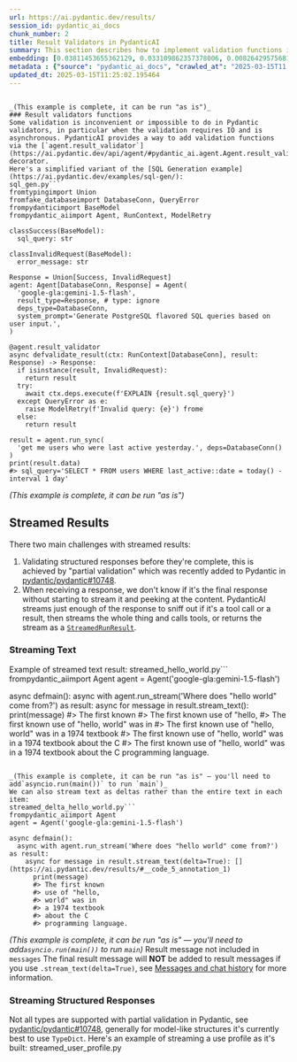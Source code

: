 ```yaml
---
url: https://ai.pydantic.dev/results/
session_id: pydantic_ai_docs
chunk_number: 2
title: Result Validators in PydanticAI
summary: This section describes how to implement validation functions in PydanticAI using the `agent.result_validator` decorator, particularly for asynchronous IO operations that cannot be handled by standard validators. It includes a simplified example related to SQL generation with class definitions for success and error responses.
embedding: [0.03811453655362129, 0.033109862357378006, 0.008264295756816864, -0.011872927658259869, 0.01789829134941101, -0.0044712801463902, -0.00042309239506721497, 0.00461615202948451, 0.011161737143993378, 0.01958407461643219, -0.005995729938149452, -0.026208681985735893, -0.015764718875288963, -0.011253928765654564, -0.006068165879696608, 0.01671297289431095, -0.023627324029803276, 0.009074262343347073, 0.0006939044687896967, 0.05344463884830475, 0.03990568220615387, -0.02037428691983223, 0.025523832067847252, 0.011484406888484955, -0.003776552388444543, 0.00759261567145586, -0.03463760390877724, 0.09556291252374649, -0.014553061686456203, -0.037271641194820404, -0.009390346705913544, -0.012854106724262238, -0.013776020146906376, -0.03174016252160072, -0.0061669424176216125, -0.007816508412361145, 0.02794714644551277, 0.04888775199651718, 0.007269945926964283, -0.0047972421161830425, 0.043329931795597076, -0.03187186270952225, 0.026959381997585297, 0.024167301133275032, -0.002675195224583149, 0.06421785801649094, 0.005692815408110619, 0.016449568793177605, 0.036428749561309814, 0.030502164736390114, -0.041354402899742126, 0.02641940489411354, -0.012564362958073616, -0.039089128375053406, -0.006795818917453289, -0.016778824850916862, -0.048914093524217606, -0.0006428699707612395, -0.031107991933822632, -0.05362902209162712, -0.007072392851114273, -0.004339578095823526, -0.021138157695531845, 0.00596609665080905, -0.02979097329080105, 0.01298580877482891, -0.04675418138504028, 0.004194706212729216, -0.0040465411730110645, 0.020045030862092972, 0.024233153089880943, -0.0005572637310251594, -0.02929050661623478, 0.010391280986368656, -0.03469028323888779, -0.04177584871649742, 0.04464694857597351, 0.07333162426948547, 0.007092148065567017, -0.026551106944680214, 0.0011252282420173287, 0.004207876045256853, -0.01619933545589447, 0.02324538864195347, -0.0071119037456810474, 0.0042440942488610744, -0.07354234904050827, -0.002110523171722889, -0.016791993752121925, -0.02918514423072338, -0.015672527253627777, 0.03582292050123215, -0.007836263626813889, 0.020624520257115364, 0.057316675782203674, 0.005485384725034237, 0.01128685474395752, -0.026274532079696655, 0.013736509718000889, 0.009686675854027271, 0.030686546117067337, -0.017516354098916054, -0.052865151315927505, -0.0009194440208375454, 0.05386608466506004, -0.0046589551493525505, 0.006993371993303299, 0.022481517866253853, -0.05473531782627106, -0.056368421763181686, -0.06516610831022263, 0.005472214426845312, -0.004734683781862259, 0.020282095298171043, -0.04203925281763077, -0.006239378359168768, -0.019610416144132614, -0.03764040768146515, 0.012524852529168129, 0.027552040293812752, -0.02844761498272419, 0.005126497242599726, -0.02630087360739708, 0.009100602008402348, -0.0001667881297180429, -0.007467498537153006, 0.0015532594406977296, -0.05041549354791641, -0.042987506836652756, -0.029264165088534355, 0.034295178949832916, 0.0088898791000247, 0.031345054507255554, -0.007974551059305668, -0.013176776468753815, 0.008507943712174892, -0.04475231096148491, -0.013512616977095604, -0.007842849008738995, 0.02296881377696991, -0.06179453805088997, -0.04633273556828499, -0.005327342543751001, 0.003063715761527419, -0.009278399869799614, -0.005149545148015022, -0.01733197271823883, 0.02105913683772087, -0.04522643983364105, -0.010364941321313381, 0.03131871670484543, 0.050547197461128235, -0.09487806260585785, 0.009976420551538467, -0.06780014932155609, -0.004043248947709799, 0.004945407155901194, 0.04820290207862854, 0.00982496328651905, -0.055104080587625504, -0.02144107222557068, 0.03371569141745567, -0.033900074660778046, -0.019966010004281998, -0.022204943001270294, -0.06479734182357788, -0.004240801557898521, -0.0147901251912117, -0.04854532703757286, -0.028816379606723785, -0.00931132584810257, 0.002662024926394224, -0.03382105380296707, 0.015369613654911518, 0.03200356662273407, -0.03561219945549965, -0.07696659862995148, -0.07269945740699768, -0.014750614762306213, -0.07296286523342133, -0.025879425927996635, 0.0067760637030005455, -0.032319650053977966, -0.04786047711968422, -0.0012042494490742683, -0.014236977323889732, 0.007533349562436342, -0.017516354098916054, -0.002036440884694457, 0.0317138209939003, 0.008198444731533527, 0.06421785801649094, 0.019373351708054543, 0.017450504004955292, -0.01664712280035019, -0.025036534294486046, 0.04904579371213913, 0.03974763676524162, 0.005999022163450718, 0.019281160086393356, 0.03832525759935379, 0.043198227882385254, 0.0018026699544861913, -0.03358398750424385, 0.006934105884283781, -0.03329424560070038, -0.013696999289095402, 0.008824028074741364, -0.08697594702243805, -0.03216160833835602, 0.028368592262268066, -0.03042314201593399, 0.011965119279921055, -0.019281160086393356, 0.0031855402048677206, -0.006614728830754757, -0.05062621831893921, -0.005152837373316288, 0.0037469195667654276, -0.0031295667868107557, -0.018701672554016113, 0.056368421763181686, 0.009252059273421764, -0.027499360963702202, -0.021427901461720467, 0.01958407461643219, 0.01501401886343956, 0.004227631725370884, -0.006565340794622898, 0.0434616319835186, 0.03239867091178894, -0.024404365569353104, 0.00646327156573534, -0.042750440537929535, 0.04040614888072014, -0.0714351162314415, 0.003063715761527419, 0.03629704937338829, 0.01688418537378311, -0.016528591513633728, -0.03837793692946434, 0.005538065452128649, 0.040327128022909164, 0.04064321145415306, 0.013591637834906578, 0.003262914950028062, -0.016396889463067055, -0.05117936432361603, 0.04435720667243004, 0.06816891580820084, 0.03516441211104393, -0.03724530339241028, -0.0178324393928051, -0.010766631923615932, -0.0336366705596447, -0.048281922936439514, -0.03274109587073326, -0.031634800136089325, -0.026709148660302162, -0.005778421647846699, 0.025247257202863693, 0.024180471897125244, -0.0792318731546402, 0.0133216492831707, 0.020216243341565132, -0.022323474287986755, 0.021915199235081673, -0.023061005398631096, 0.04375137761235237, -0.05175885185599327, 0.028684677556157112, 0.04011640325188637, -0.0017022473039105535, -0.012722405605018139, -0.03387373313307762, 0.01727929152548313, 0.01626518741250038, 0.039247170090675354, 0.014658423140645027, -0.0032695000991225243, 0.004866385832428932, 0.017121249809861183, 0.008817443624138832, 0.01602812297642231, -0.013091170229017735, 0.01117490790784359, 0.03289913758635521, -0.03376837074756622, 0.011240758933126926, 0.008725252002477646, 0.02894808165729046, 0.013394084759056568, -0.0001899388589663431, -0.038009174168109894, 0.04577958583831787, -0.01987381838262081, 0.05473531782627106, 0.03234599158167839, 0.0030867636669427156, 0.0216781347990036, -0.007981136441230774, 0.004165072925388813, -0.021823007613420486, 0.006423761136829853, -0.0006815574015490711, 0.043883077800273895, -0.026630127802491188, -0.0133216492831707, 0.02365366369485855, -0.022586878389120102, 0.003178955055773258, 0.05826492980122566, -0.058054205030202866, -0.007671636529266834, -0.030976291745901108, -0.05436655133962631, 0.04064321145415306, -0.021006455644965172, 0.047280989587306976, -0.01716076023876667, -0.0295802503824234, -0.012709234841167927, 0.04375137761235237, 0.0023673418909311295, -0.0413280613720417, 0.0009564851643517613, -0.002166496589779854, -0.029869994148612022, 0.0038852065335959196, 0.014526721090078354, -0.022270794957876205, -0.03584926202893257, -0.020703541114926338, 0.028289571404457092, -0.008402582257986069, -0.03466394543647766, -0.0376930870115757, 0.03087092936038971, 0.0026735488791018724, 0.06564023345708847, -0.033610329031944275, -0.010687610134482384, -0.03413713723421097, -0.0138813816010952, 0.0005712570855394006, -0.022942474111914635, 0.03350496664643288, 0.04064321145415306, -0.02030843496322632, -0.020637691020965576, 0.010364941321313381, -0.001924494281411171, 0.02308734692633152, 0.019109947606921196, 0.026537936180830002, -0.020058201625943184, -0.007263360545039177, 0.00945619773119688, -0.009265230037271976, -0.01320970244705677, -0.05268076807260513, -0.0039082542061805725, -0.016633952036499977, -2.7420750484452583e-05, -0.015843739733099937, 0.023680005222558975, -0.029949015006422997, -0.031292375177145004, -0.020124053582549095, 0.006907765753567219, 0.014632082544267178, 0.029106123372912407, 0.008481603115797043, 0.034400541335344315, -0.017476843670010567, -0.01275533065199852, -0.05484067648649216, 0.03695555776357651, 0.0017730370163917542, 0.053418297320604324, 0.01997918076813221, 0.042197294533252716, -0.016831504181027412, -0.027868125587701797, 0.020558670163154602, 0.06974933296442032, -0.010213484056293964, 0.014065764844417572, -0.006311814300715923, 0.0375877283513546, 0.033162541687488556, -0.035190753638744354, -0.013058245182037354, 0.012570948339998722, 0.011840002611279488, 0.041117340326309204, -0.0011433372274041176, 0.00865940097719431, 0.03579658269882202, -0.02116449736058712, 0.017463674768805504, 0.013104340992867947, -0.02285028249025345, 0.0187411829829216, 0.016805164515972137, 0.03013339824974537, 0.015962272882461548, -0.014697933569550514, 0.0208747535943985, 0.01134612038731575, 0.018161693587899208, -0.039247170090675354, 0.01290020253509283, -0.06774746626615524, -0.019109947606921196, -0.04267141968011856, 0.0014997555408626795, 0.025418469682335854, 0.04469963163137436, 0.08613305538892746, -0.03418981656432152, -0.06079360470175743, -0.010108121670782566, -0.01590959168970585, -0.008185273967683315, 0.05310221388936043, 0.05715863034129143, -0.050652556121349335, -0.005877198185771704, -0.015106209553778172, -0.030449483543634415, 0.00017388768901582807, 0.04678051918745041, -0.006186697632074356, -0.01255777757614851, 0.019096778705716133, 0.01264338381588459, -0.006041825283318758, -0.007210679817944765, -0.022652730345726013, 0.024259492754936218, -0.00897548533976078, -0.03403177484869957, 0.03031778149306774, -0.06585095822811127, 0.013552127406001091, -0.02200739085674286, 0.006390835624188185, 0.03371569141745567, -0.015764718875288963, 0.017990481108427048, 0.022534197196364403, -0.032425012439489365, -0.03174016252160072, -0.01498767826706171, -0.05773812159895897, 0.058897096663713455, 0.038246236741542816, 0.03753504529595375, -0.01290020253509283, -0.01069419551640749, 0.00016205509018618613, -0.029869994148612022, 0.015053529292345047, -0.030344121158123016, -0.010364941321313381, 0.03985299915075302, 0.022955644875764847, -0.0078494343906641, 0.00028418804868124425, 0.006473149172961712, 0.013394084759056568, 0.0008470079628750682, 0.015079869888722897, 0.001967297401279211, -0.017542695626616478, 0.0531812347471714, 0.005735618527978659, 0.002844761358574033, 0.015817400068044662, 0.03303084149956703, -0.011760980822145939, -0.007928455248475075, 0.03271475434303284, -0.035138070583343506, 0.04491035267710686, 0.0009194440208375454, -0.05631573870778084, -0.0051725925877690315, 0.019044097512960434, 0.0038259406574070454, 0.013473106548190117, 0.0396159365773201, -0.015093039721250534, 0.011984874494373798, -0.0023673418909311295, -0.04601664841175079, 0.022152261808514595, 0.03695555776357651, -0.011998044326901436, -0.0031608459539711475, -0.018820203840732574, -0.025273598730564117, 0.03990568220615387, 0.05355000123381615, -0.024061940610408783, 0.009903984144330025, -0.005590746179223061, 0.013170192018151283, 0.045858606696128845, -0.025642363354563713, -0.005110034253448248, 0.04061686992645264, 0.015079869888722897, 0.003931302111595869, 0.009219134226441383, -0.0028743944130837917, 0.0043823812156915665, -0.028236890211701393, 0.008685741573572159, 0.0006564517389051616, -0.006568633019924164, 0.01608080416917801, -0.0002901557891163975, -0.009983005002140999, -0.00507710874080658, 0.003681068541482091, -0.033663008362054825, 0.005666474811732769, -0.03476930782198906, 0.018319737166166306, 0.006680579856038094, 0.026906700804829597, 0.018754353746771812, -0.021480582654476166, -0.028184210881590843, 0.0035460740327835083, 0.003878621384501457, -0.007704562041908503, -0.006176820024847984, -0.020624520257115364, 0.009364006109535694, -0.04498937353491783, 0.019175799563527107, 0.0035197336692363024, 0.014855976216495037, 0.04880873113870621, -0.011853172443807125, -0.013723339885473251, 0.011826831847429276, 0.031107991933822632, -0.0006366964662447572, 0.019952841103076935, -0.021651795133948326, 0.006901180371642113, 0.02399608865380287, -0.018372416496276855, 0.031134333461523056, -0.02495751343667507, -0.013288723304867744, -0.00897548533976078, 0.005472214426845312, 0.02602429874241352, 0.006828744430094957, -0.027183275669813156, 0.03843061998486519, 0.05700058862566948, 0.02262638881802559, -0.030633866786956787, 0.034295178949832916, -0.0006025362526997924, 0.026893531903624535, 0.00911377277225256, 0.013262382708489895, 0.0138813816010952, -0.00016215798677876592, 0.0019854065030813217, 0.001573014771565795, -0.045305460691452026, 0.03487466648221016, -0.01743733324110508, -0.043487973511219025, 0.036428749561309814, 0.021967880427837372, -0.014302828349173069, 0.0010602003894746304, 0.00046754180220887065, 0.0037139940541237593, 0.018886055797338486, 0.004731391556560993, 0.030054377391934395, 0.0044712801463902, -0.01710807904601097, 0.016054464504122734, -0.035980962216854095, 0.007809923496097326, 0.017371483147144318, -0.01889922469854355, -0.0531812347471714, -0.0029929261654615402, 0.055104080587625504, -0.016186164692044258, -0.013565297238528728, 0.031345054507255554, 0.029211485758423805, 0.0238643866032362, -0.006601558532565832, 0.01834607683122158, -0.011477822437882423, -0.00371070159599185, -0.013058245182037354, -0.02460191771388054, -0.015553995966911316, -0.03656045347452164, -0.014526721090078354, -0.0020084541756659746, -0.06063556298613548, 0.053128551691770554, 0.0590551383793354, -0.019030926749110222, -0.02742033824324608, 0.02224445343017578, 0.01659444160759449, 0.019096778705716133, 0.026498425751924515, 0.0034143722150474787, -0.01936018094420433, -0.0019969302229583263, -0.03935253247618675, 0.030897269025444984, -0.006841914728283882, 0.018214374780654907, 0.03421615809202194, 0.030633866786956787, 0.011049791239202023, -0.009666920639574528, 0.011734641157090664, -0.02370634488761425, -0.02466776967048645, -0.02285028249025345, 0.048229243606328964, 0.023903897032141685, 0.020453307777643204, 0.0004926474648527801, -0.00042021143599413335, -0.02030843496322632, -0.018978245556354523, 0.034295178949832916, 0.016410058364272118, -0.027446679770946503, -0.018596310168504715, -0.022758090868592262, 0.03397909551858902, -0.00561708677560091, -0.0073884776793420315, -0.032135266810655594, -0.021717645227909088, -0.004063004162162542, -0.03368934988975525, 0.005597331561148167, -0.03787747025489807, 0.02997535653412342, 0.002640623366460204, -0.006311814300715923, -0.03350496664643288, 0.041117340326309204, 0.013670658692717552, 0.007355552166700363, 0.014526721090078354, -0.010252994485199451, -0.02325855940580368, -0.03811453655362129, 0.030791908502578735, -0.018306566402316093, 0.03142407909035683, -0.015172060579061508, -0.0031493220012634993, -0.039879340678453445, -0.008791103027760983, 0.04917749762535095, -0.0039148395881056786, 0.02597161754965782, -0.062163304537534714, 0.008692326955497265, 0.007098733447492123, -0.038694024085998535, 0.004253971856087446, 0.0030011574272066355, 0.0070131272077560425, 0.05283880978822708, 0.0013935709139332175, -0.03471662476658821, -0.0025402007158845663, 0.009377176873385906, 0.025589682161808014, 0.01230095885694027, -0.005179177969694138, 0.008777933195233345, -0.018016822636127472, -0.0592658631503582, -0.01476378459483385, -0.013440180569887161, -0.008205029182136059, -0.010397866368293762, -0.00739506259560585, -0.007691391743719578, -0.01936018094420433, 0.011905853636562824, 0.03071288764476776, -0.018872885033488274, -0.030897269025444984, 0.003045606892555952, 0.0004498443740885705, 0.03719262033700943, -0.03600730374455452, -0.03537513315677643, -0.009100602008402348, -0.004224339034408331, 0.018609480932354927, -0.0057454961352050304, -0.0032464521937072277, -0.0061241392977535725, -0.027183275669813156, -0.016331037506461143, 0.007948210462927818, -0.030633866786956787, -0.02184934727847576, 0.05273344740271568, -0.006999956909567118, 0.014697933569550514, -0.0021549726370722055, -0.007204094901680946, 0.007684806827455759, -0.01901775598526001, 0.013802360743284225, -0.01160293910652399, -0.058844417333602905, 0.028421273455023766, -0.028605656698346138, -0.004461402539163828, -0.016897356137633324, -0.017081739380955696, -0.009831547737121582, -0.007974551059305668, 0.009620824828743935, 0.025036534294486046, -0.017819268628954887, 0.04593762755393982, -0.009390346705913544, 0.0063612028025090694, -0.007474083919078112, 0.010700780898332596, 0.006459978874772787, -0.009522048756480217, 0.03719262033700943, -0.008949145674705505, 0.022784432396292686, 0.014526721090078354, -0.03974763676524162, -0.011188077740371227, -0.017015887424349785, 0.017529524862766266, -0.0178851205855608, 0.04809753969311714, -0.007401647511869669, 0.0023772194981575012, 0.028974421322345734, 0.030844589695334435, 0.01303848996758461, -0.019939670339226723, -0.0454898439347744, -0.009601069614291191, -0.005597331561148167, 0.05441923066973686, 0.03821989521384239, -0.015224741771817207, 0.004300067666918039, 0.01168854534626007, 0.03787747025489807, -0.004270434845238924, 0.038351599127054214, 0.011023450642824173, -0.0033238271716982126, 0.014065764844417572, 0.0022800895385444164, -0.003723871661350131, -0.0015351504553109407, -0.021480582654476166, -0.0005428588483482599, -0.03848329931497574, -0.03798283264040947, -0.012485342100262642, 0.009443027898669243, 0.005561113357543945, 0.006920935586094856, -0.020927434787154198, 0.006888010073453188, -0.09245474636554718, 0.00804698746651411, 0.02992267534136772, -0.03600730374455452, 0.022428836673498154, -0.021427901461720467, 0.0020545499864965677, 0.0014520136173814535, -0.032978158444166183, -0.03969495743513107, 0.018385587260127068, 0.003937887493520975, -0.024180471897125244, -0.027104254812002182, 0.03977397829294205, -0.016686633229255676, 0.02291613444685936, -0.0397212989628315, 0.06174185872077942, -0.0457005649805069, -0.025879425927996635, -0.02726229652762413, -0.07217264920473099, 0.012024384923279285, 0.015198401175439358, -0.011313194409012794, -0.005636841990053654, 0.0022619804367423058, 0.027973487973213196, -0.023798536509275436, -0.024259492754936218, -0.026340384036302567, 0.030581185594201088, -0.01884654350578785, -0.03387373313307762, 0.013617978431284428, -0.0003490100789349526, 0.042197294533252716, 0.010957599617540836, -0.012860692106187344, 0.005982559639960527, -0.014579402282834053, 0.00906109157949686, 0.006417175754904747, 0.03142407909035683, -0.024259492754936218, -0.024114621803164482, 0.01806950382888317, 0.006608143914490938, 0.013157021254301071, -0.014144785702228546, -0.0016783763421699405, -0.032372329384088516, 0.012748745270073414, 0.014553061686456203, 0.04994136840105057, -0.0595819465816021, -0.020084543153643608, -0.021638624370098114, 0.01518523134291172, -0.013947232626378536, -0.005735618527978659, -0.0008042048430070281, -0.03413713723421097, 0.019570905715227127, 0.0021236934699118137, -0.006993371993303299, 0.0015186876989901066, -0.0074214031919837, -0.02495751343667507, -0.0028431152459234, 0.02342977188527584, 0.0007050168351270258, -0.015461805276572704, -0.013696999289095402, 0.009271815419197083, 0.0006354617653414607, -0.003369922749698162, -0.030159739777445793, 0.01986064948141575, 0.027130594477057457, -0.012096821330487728, 0.014632082544267178, 0.022389326244592667, -0.039536915719509125, 0.004039956256747246, 0.009930324740707874, -0.03985299915075302, 0.023298069834709167, 0.03324156254529953, 0.04633273556828499, -0.01766122691333294, -0.008356486447155476, -0.02133570984005928, -0.04746536910533905, -0.020005520433187485, -0.024720449000597, -0.01750318519771099, 0.023166367784142494, -0.01323604304343462, 0.03648143261671066, 0.00883061345666647, -0.017964141443371773, -0.02030843496322632, -0.009495708160102367, 0.019215309992432594, -0.018767522647976875, 0.0005626141210086644, 0.0004967631539329886, 0.0060286554507911205, 0.014408189803361893, -0.010088366456329823, 0.003305718069896102, -0.006364495027810335, -0.02516823634505272, -0.007454328704625368, 0.07222533226013184, -0.045463502407073975, -0.03916814923286438, 0.03245135396718979, -0.002592881442978978, 0.01805633306503296, 0.0014380202628672123, 0.019175799563527107, -0.013137266039848328, 0.032767437398433685, -0.014895486645400524, -0.016791993752121925, 0.0017779759364202619, -0.02393023855984211, -0.0010305674513801932, 0.02190202847123146, -0.015474975109100342, 0.028658337891101837, -0.009238889440894127, -0.015514485538005829, 0.0027887881733477116, -0.03350496664643288, 0.013552127406001091, -0.03669215366244316, 0.017937801778316498, -0.025668703019618988, 0.011115641333162785, -0.03179284185171127, -0.03081824816763401, -0.0187938641756773, -0.005570990964770317, 0.0021220471244305372, -0.0012264740653336048, 0.010641515254974365, 0.04649077728390694, -0.003654728177934885, -0.008797688409686089, 0.008540869690477848, -0.013249212875962257, 0.030844589695334435, 0.003641558112576604, -0.04080125316977501, -0.017990481108427048, -0.015949102118611336, 0.012577532790601254, 0.05141642689704895, 0.0036876536905765533, -0.02556334249675274, 0.004033371340483427, -0.012735575437545776, -0.024970684200525284, -0.009298155084252357, -0.04483133181929588, 0.03808819502592087, -0.05689522996544838, -0.008277465589344501, 0.024167301133275032, 0.011892682872712612, 0.03461126238107681, 0.04148610308766365, 0.02979097329080105, 0.007559690158814192, -0.009423271752893925, 0.04599031060934067, -0.005426119081676006, 0.031239693984389305, 0.018253885209560394, -0.0070526376366615295, 0.01338091492652893, 0.008014061488211155, -0.02618234045803547, 0.05181153491139412, -0.050310131162405014, -0.014289657585322857, 0.04048516973853111, 0.016331037506461143, -0.028526635840535164, 0.0056500122882425785, -0.01681833527982235, 0.0050343056209385395, 0.05826492980122566, 0.002238932531327009, -0.024312173947691917, 0.002485873643308878, 0.014329168945550919, 0.003529611276462674, 0.019347012042999268, -0.01043737679719925, -0.002087475499138236, 0.04051151126623154, -0.013631148263812065, 0.00564342737197876, -0.035980962216854095, -0.014934997074306011, 0.003954350017011166, -0.0033238271716982126, 0.02308734692633152, 0.009574729017913342, 0.00045642946497537196, -0.005518310237675905, -0.017226610332727432, -0.011451481841504574, -0.021638624370098114, -0.002135217422619462, -0.001093949074856937, -0.008652815595269203, -0.04525277763605118, 0.030159739777445793, 0.002622514497488737, 0.014553061686456203, 0.005044183228164911, 0.02889540046453476, 0.02133570984005928, -0.015725208446383476, 0.005073816515505314, 0.0045272535644471645, -0.030396802350878716, 0.01253143697977066, 0.022362984716892242, -0.043935760855674744, -0.00020938547095283866, -0.0015581983607262373, 0.027235956862568855, 0.014039424248039722, -0.009686675854027271, 0.024694109335541725, -0.01726612076163292, -0.06263743340969086, 0.011214418336749077, 0.0128409368917346, 0.02607697993516922, 0.026735488325357437, 0.0016413351986557245, 0.007355552166700363, -0.022876622155308723, 0.047386348247528076, -0.0012289434671401978, 0.0071909246034920216, 0.01647591032087803, -0.01896507665514946, 0.008053571917116642, 0.005324049852788448, -0.015672527253627777, 0.025747723877429962, -0.011326365172863007, 0.03152943775057793, 0.018807033076882362, 0.020137222483754158, -0.013255798257887363, -0.017134418711066246, -0.013683829456567764, 0.023574642837047577, 0.03071288764476776, 0.03260939568281174, -0.037614066153764725, 0.003654728177934885, 0.016673462465405464, 0.011576598510146141, -0.029659271240234375, -0.019096778705716133, -0.022086411714553833, -0.005607209168374538, 0.016950037330389023, -0.0005996552645228803, -0.024654598906636238, -0.005475507117807865, -0.007888944819569588, -0.012024384923279285, 0.02839493378996849, -0.04014274477958679, -0.0032118805684149265, -0.048281922936439514, -0.005910123698413372, 0.021151328459382057, 0.03229330852627754, 0.007125073578208685, -0.02873735874891281, -0.027341317385435104, -0.007184339687228203, -0.010299090296030045, 0.031582120805978775, 0.026208681985735893, 0.012083650566637516, -0.015251082368195057, -0.026840850710868835, -0.006068165879696608, 0.022889792919158936, 0.020361116155982018, 0.007632126100361347, 0.004095929674804211, -0.00511991186067462, -0.04533179849386215, 0.014934997074306011, -0.009864473715424538, -0.018411928787827492, -0.03582292050123215, 0.02140156179666519, 0.0064994897693395615, -0.016950037330389023, 0.005524895619601011, -0.02551066130399704, -0.006749723106622696, -0.016212506219744682, -0.020071372389793396, -0.027130594477057457, 0.03887840732932091, -0.01201779954135418, 0.01303848996758461, 0.006091213785111904, -0.009745941497385502, 0.010226653888821602, 0.011695129796862602, 0.01301214937120676, 0.013631148263812065, 0.02348245121538639, -0.018728012219071388, 0.02184934727847576, 0.005975974258035421, -0.04957260191440582, -0.028921740129590034, -0.02839493378996849, -0.0028842720203101635, -0.011958533897995949, -0.04412014037370682, 0.0037436268758028746, -0.03995836153626442, -0.019728947430849075, 0.003970813006162643, 0.0034374201204627752, 0.012597288005053997, 0.013828701339662075, 0.024233153089880943, -8.488599974043609e-07, 0.015540826134383678, 0.0715404823422432, -0.008784517645835876, 0.021322540938854218, 0.00931132584810257, 0.001240467419847846, -0.008330145850777626, -0.004135440103709698, -0.014658423140645027, 0.00323163578286767, -0.015593507327139378, -0.004500912968069315, 0.034295178949832916, -0.0016487434040755033, 0.016396889463067055, -0.007967965677380562, -0.004668832756578922, 0.02076939307153225, 0.03740334510803223, 0.03600730374455452, 0.0010898333275690675, 0.024351684376597404, 0.04159146547317505, 0.003050545696169138, -0.013367744162678719, -0.01043737679719925, 0.006624606437981129, -0.0011622693855315447, -0.006348032504320145, 0.04904579371213913, 0.05794884264469147, 0.01058224868029356, -0.025997959077358246, -0.025537000969052315, 0.022494686767458916, -0.04127538204193115, 0.007342381868511438, -0.028631996363401413, -0.010193727910518646, 0.003529611276462674, 0.02229713462293148, -0.007770413067191839, 0.009877643547952175, -0.018214374780654907, -0.0019969302229583263, 0.0005580868455581367, 0.01839875802397728, 0.023693174123764038, -0.021177668124437332, 0.015501315705478191, -0.02461508847773075, -0.02590576745569706, 0.00666082464158535, 0.003050545696169138, -0.019939670339226723, 0.017858779057860374, -0.05057353526353836, 0.010792972519993782, 0.023627324029803276, -0.007553104776889086, 0.027288638055324554, -0.012544607743620872, 0.026458915323019028, -0.010516397655010223, 0.0216781347990036, 0.006861669942736626, -0.041407082229852676, 0.016449568793177605, -0.008843783289194107, -0.028184210881590843, 0.049124814569950104, -0.0027673866134136915, 0.004240801557898521, 0.00290731992572546, -0.01726612076163292, -0.005422826390713453, 0.02523408643901348, 0.012880447320640087, -0.0055512357503175735, 0.026788169518113136, 0.044330865144729614, -0.005090279038995504, -0.04556886479258537, -0.031107991933822632, 0.022784432396292686, -0.0001106090348912403, 0.02495751343667507, 0.02918514423072338, -0.009350836277008057, -0.036218028515577316, 0.011267098598182201, 0.018991416320204735, 0.024364855140447617, 0.04098563641309738, 0.031081652268767357, 0.012281203642487526, 0.02618234045803547, 0.006729967892169952, 0.0010182204423472285, -0.014579402282834053, 0.006453393958508968, 0.012649969197809696, 9.136820153798908e-05, -0.0023838046472519636, 0.0124129056930542, -0.002614283002912998, 0.008007476106286049, -0.025141896679997444, -0.011444896459579468, 0.016633952036499977, 0.03574389964342117, -0.00565988989546895, 0.00018242772785015404, -0.007092148065567017, -0.0003862570156343281, -0.025892596691846848, -0.003287609200924635, -0.038694024085998535, 0.04351431503891945, -0.019623585045337677, -0.026445744559168816, 0.005515017546713352, 0.02697255276143551, 0.003977397922426462, -0.0011556843528524041, 0.012294374406337738, -0.0051725925877690315, 0.004645785316824913, -0.015119380317628384, -0.016449568793177605, -0.03187186270952225, 0.028631996363401413, -0.004991502501070499, 0.02765740267932415, -0.021467411890625954, -0.033557649701833725, -0.00653241528198123, -0.013776020146906376, -0.026959381997585297, 0.00548867741599679, 0.004092636983841658, -0.0020561960991472006, 0.01201779954135418, -0.007184339687228203, -0.030291441828012466, 0.021243520081043243, -0.0038819140754640102, -0.01066785492002964, -0.0030060962308198214, 0.00560062425211072, 0.022665899246931076, -0.010252994485199451, -0.012333884835243225, 0.013855041936039925, 0.0017911461181938648, 0.022218113765120506, -0.0148428063839674, 0.007612370885908604, -0.03732432425022125, -0.039589595049619675, 0.0023624030873179436, 0.027341317385435104, -0.005090279038995504, -0.003391324309632182, 0.018306566402316093, 0.005113326944410801, 0.015343273058533669, 0.02138839103281498, 0.006459978874772787, 0.030159739777445793, 0.02461508847773075, -0.018082672730088234, -0.014342338778078556, 0.006107676308602095, 0.04238167777657509, 0.04678051918745041, -0.003282670397311449, 0.012123160995543003, 0.0075662750750780106, 0.00954180397093296, 0.012287789024412632, -0.01258411817252636, -0.027789104729890823, 0.022613219916820526, -0.01444770023226738, -0.014487210661172867, 0.002717998344451189, -0.006203160155564547, -0.0075662750750780106, -0.010187143459916115, -0.03426883742213249, 0.003937887493520975, -0.0019063852960243821, -0.0024973975960165262, 0.009403516538441181, 0.008712082169950008, 0.027499360963702202, -0.002113815862685442, 0.004649077542126179, 0.012992394156754017, 0.013552127406001091, -0.038746703416109085, -0.02522091753780842, -0.032925479114055634, -0.0062624262645840645, -0.02934318780899048, 0.008665986359119415, -0.03166114166378975, 0.017068568617105484, -0.00914011336863041, -0.005001380108296871, -0.026169171556830406, 0.00646327156573534, 0.02240249700844288, -0.0009359067189507186, 0.05175885185599327, -0.0035394891165196896, 0.02047964744269848, 0.005528187844902277, 0.026314042508602142, -0.017871949821710587, 0.00954180397093296, 0.01427648775279522, 0.005086986348032951, -0.039089128375053406, -0.009838133119046688, -0.004135440103709698, 0.01929433085024357, 0.0003090879472438246, -0.01982113905251026, 0.01340725552290678, -0.012564362958073616, 0.0031377982813864946, 0.031345054507255554, -0.011905853636562824, 0.005195640493184328, -0.008112838491797447, -0.02934318780899048, -0.025721384212374687, 0.04564788565039635, -0.02511555515229702, -0.013328233733773232, 0.02884271927177906, -0.00956814456731081, 0.02697255276143551, -0.0007704562158323824, 0.002727875951677561, 0.0196499265730381, -0.012024384923279285, -0.008771347813308239, 0.028184210881590843, 0.04562154412269592, 0.036771174520254135, -0.01585691049695015, -0.04520009830594063, -0.0063974205404520035, -0.04322456941008568, -0.009594484232366085, -0.00925864465534687, -0.002156618982553482, 0.0014083873247727752, -0.02815786935389042, -0.0061636497266590595, -0.00507710874080658, 0.01568569801747799, 0.02460191771388054, 0.005594038870185614, -0.013894552364945412, -0.04525277763605118, -0.033057183027267456, -0.003025851445272565, 0.028026167303323746, -0.0027262296061962843, 0.021994220092892647, -0.020624520257115364, -0.008606720715761185, 0.007586030289530754, 0.018385587260127068, -0.04696490243077278, 0.012294374406337738, -0.01970260590314865, -0.02212592214345932, -0.002981402212753892, -0.03279377892613411, 0.012426075525581837, 0.010681025683879852, 0.00982496328651905, -0.020387455821037292, 0.010114707052707672, 0.008949145674705505, -0.007869189605116844, 0.012109991163015366, -0.005705985706299543, 0.0004014850710518658, -0.012366809882223606, 0.03450590372085571, 0.002778910333290696, 0.030554844066500664, -0.013137266039848328, -0.027473019436001778, -0.026314042508602142, -0.032029904425144196, -0.022679070010781288, 0.03613900765776634, -0.01675248332321644, 0.002084182808175683, 0.024733619764447212, 0.0006613905425183475, -0.0018800448160618544, -0.04809753969311714, 0.01114856731146574, 0.0169236958026886, -0.026445744559168816, 0.0028282986022531986, -0.0123602245002985, 0.009515463374555111, 0.04875604808330536, 0.02257370948791504, -0.023851217702031136, -0.01244583074003458, -0.011273683980107307, 0.009844718500971794, 0.00019333430100232363, 0.011853172443807125, -0.004840045236051083, 0.0147901251912117, 0.014013083651661873, -0.038351599127054214, 0.025866257026791573, -0.00045396003406494856, -0.009732771664857864, 0.0032168193720281124, 0.015527656301856041, 0.015369613654911518, 0.015830570831894875, 0.013947232626378536, -0.014289657585322857, 0.010206898674368858, 0.0046655405312776566, 0.011030035093426704, -0.003374861553311348, -0.011313194409012794, -0.025299938395619392, 0.004560179077088833, 0.008797688409686089, -0.0028019582387059927, 0.03611266613006592, -0.007474083919078112, -0.0355595164000988, -0.00750700943171978, -0.0353487953543663, -0.003310656873509288, 0.02624819241464138, 0.01829339563846588, -0.024088280275464058, -0.012577532790601254, -0.008883294649422169, -0.007559690158814192, 0.02200739085674286, -0.015066699124872684, 0.02026892453432083, -0.014724274165928364, 0.024457046762108803, 0.008224784396588802, 0.010825897566974163, -0.052470043301582336, 0.001264338381588459, 0.019794797524809837, 0.003313949564471841, 0.010114707052707672, 0.005893660709261894, -0.014039424248039722, 0.00900182593613863, 0.015369613654911518, -0.01709490828216076, -0.0020216244738548994, -0.04485767334699631, -0.0023393554147332907, 0.012946298345923424, 0.02066403068602085, -0.039194490760564804, 0.035980962216854095, -0.01867533102631569, 0.01750318519771099, -0.012518267147243023, -0.002178020542487502, 0.010681025683879852, -0.011082716286182404, 0.0016577978385612369, -0.0002747219696175307]
metadata : {"source": "pydantic_ai_docs", "crawled_at": "2025-03-15T11:25:02.193935", "url_path": "/results/", "chunk_size": 4576}
updated_dt: 2025-03-15T11:25:02.195464
---
```

```

_(This example is complete, it can be run "as is")_
### Result validators functions
Some validation is inconvenient or impossible to do in Pydantic validators, in particular when the validation requires IO and is asynchronous. PydanticAI provides a way to add validation functions via the [`agent.result_validator`](https://ai.pydantic.dev/api/agent/#pydantic_ai.agent.Agent.result_validator) decorator.
Here's a simplified variant of the [SQL Generation example](https://ai.pydantic.dev/examples/sql-gen/):
sql_gen.py```
fromtypingimport Union
fromfake_databaseimport DatabaseConn, QueryError
frompydanticimport BaseModel
frompydantic_aiimport Agent, RunContext, ModelRetry

classSuccess(BaseModel):
  sql_query: str

classInvalidRequest(BaseModel):
  error_message: str

Response = Union[Success, InvalidRequest]
agent: Agent[DatabaseConn, Response] = Agent(
  'google-gla:gemini-1.5-flash',
  result_type=Response, # type: ignore
  deps_type=DatabaseConn,
  system_prompt='Generate PostgreSQL flavored SQL queries based on user input.',
)

@agent.result_validator
async defvalidate_result(ctx: RunContext[DatabaseConn], result: Response) -> Response:
  if isinstance(result, InvalidRequest):
    return result
  try:
    await ctx.deps.execute(f'EXPLAIN {result.sql_query}')
  except QueryError as e:
    raise ModelRetry(f'Invalid query: {e}') frome
  else:
    return result

result = agent.run_sync(
  'get me users who were last active yesterday.', deps=DatabaseConn()
)
print(result.data)
#> sql_query='SELECT * FROM users WHERE last_active::date = today() - interval 1 day'

```

_(This example is complete, it can be run "as is")_
## Streamed Results
There two main challenges with streamed results:
  1. Validating structured responses before they're complete, this is achieved by "partial validation" which was recently added to Pydantic in [pydantic/pydantic#10748](https://github.com/pydantic/pydantic/pull/10748).
  2. When receiving a response, we don't know if it's the final response without starting to stream it and peeking at the content. PydanticAI streams just enough of the response to sniff out if it's a tool call or a result, then streams the whole thing and calls tools, or returns the stream as a [`StreamedRunResult`](https://ai.pydantic.dev/api/result/#pydantic_ai.result.StreamedRunResult).


### Streaming Text
Example of streamed text result:
streamed_hello_world.py```
frompydantic_aiimport Agent
agent = Agent('google-gla:gemini-1.5-flash') [](https://ai.pydantic.dev/results/#__code_4_annotation_1)

async defmain():
  async with agent.run_stream('Where does "hello world" come from?') as result: [](https://ai.pydantic.dev/results/#__code_4_annotation_2)
    async for message in result.stream_text(): [](https://ai.pydantic.dev/results/#__code_4_annotation_3)
      print(message)
      #> The first known
      #> The first known use of "hello,
      #> The first known use of "hello, world" was in
      #> The first known use of "hello, world" was in a 1974 textbook
      #> The first known use of "hello, world" was in a 1974 textbook about the C
      #> The first known use of "hello, world" was in a 1974 textbook about the C programming language.

```

_(This example is complete, it can be run "as is" — you'll need to add`asyncio.run(main())` to run `main`)_
We can also stream text as deltas rather than the entire text in each item:
streamed_delta_hello_world.py```
frompydantic_aiimport Agent
agent = Agent('google-gla:gemini-1.5-flash')

async defmain():
  async with agent.run_stream('Where does "hello world" come from?') as result:
    async for message in result.stream_text(delta=True): [](https://ai.pydantic.dev/results/#__code_5_annotation_1)
      print(message)
      #> The first known
      #> use of "hello,
      #> world" was in
      #> a 1974 textbook
      #> about the C
      #> programming language.

```

_(This example is complete, it can be run "as is" — you'll need to add`asyncio.run(main())` to run `main`)_
Result message not included in `messages`
The final result message will **NOT** be added to result messages if you use `.stream_text(delta=True)`, see [Messages and chat history](https://ai.pydantic.dev/message-history/) for more information.
### Streaming Structured Responses
Not all types are supported with partial validation in Pydantic, see [pydantic/pydantic#10748](https://github.com/pydantic/pydantic/pull/10748), generally for model-like structures it's currently best to use `TypeDict`.
Here's an example of streaming a use profile as it's built:
streamed_user_profile.py